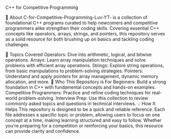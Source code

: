 C++ for Competitive Programming

📘 About
C-for-Competitive-Programming-Luv-YT- is a collection of foundational C++ programs curated to help newcomers and competitive programmers alike strengthen their coding skills. Covering essential C++ concepts like operators, arrays, strings, and pointers, this repository serves as a solid resource for both brushing up on basics and tackling coding challenges.

🎯 Topics Covered
Operators: Dive into arithmetic, logical, and bitwise operations.
Arrays: Learn array manipulation techniques and solve problems with efficient array operations.
Strings: Explore string operations, from basic manipulations to problem-solving strategies.
Pointers: Understand and apply pointers for array management, dynamic memory allocation, and more.
🌟 Who This Repository is For
Beginners: Build a strong foundation in C++ with fundamental concepts and hands-on examples.
Competitive Programmers: Practice and refine coding techniques for real-world problem-solving.
Interview Prep: Use this collection to review commonly asked topics and questions in technical interviews.
💡 How It Helps
This repository is designed to be a quick and reliable reference. Each file addresses a specific topic or problem, allowing users to focus on one concept at a time, making learning structured and easy to follow. Whether you're preparing for a competition or reinforcing your basics, this resource can provide clarity and confidence.
